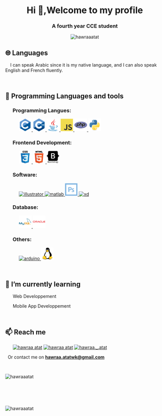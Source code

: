 <h1 align="center">Hi 👋,Welcome to my profile</h1>
<h3 align="center">A fourth year CCE student</h3>

<p align="center"> <img src="https://komarev.com/ghpvc/?username=hawraaatat&label=Profile%20views&color=0e75b6&style=flat" alt="hawraaatat" /> </p>


<h2 align="left">🌐 Languages</h2>
<p align="left">&nbsp;&nbsp;&nbsp; I can speak Arabic since it is my native language, and I can also speak English and French fluently. </p>

<br>
<h2 align="left">🧰 Programming Languages and tools</h2>
<p align="left">
    <h3 align="left">&nbsp;&nbsp;&nbsp;&nbsp;&nbsp; Programming Langues:</h3>
    <p align="left"> &nbsp;&nbsp;&nbsp;&nbsp;&nbsp;&nbsp;&nbsp;&nbsp;&nbsp;&nbsp; <a href="https://www.cprogramming.com/" target="_blank" rel="noreferrer"> <img src="https://raw.githubusercontent.com/devicons/devicon/master/icons/c/c-original.svg" alt="c" width="40" height="40"/> </a> <a href="https://www.w3schools.com/cpp/" target="_blank" rel="noreferrer"> <img src="https://raw.githubusercontent.com/devicons/devicon/master/icons/cplusplus/cplusplus-original.svg" alt="cplusplus" width="40" height="40"/> </a> <a href="https://www.java.com" target="_blank" rel="noreferrer"> <img src="https://raw.githubusercontent.com/devicons/devicon/master/icons/java/java-original.svg" alt="java" width="40" height="40"/> </a> <a href="https://developer.mozilla.org/en-US/docs/Web/JavaScript" target="_blank" rel="noreferrer"> <img src="https://raw.githubusercontent.com/devicons/devicon/master/icons/javascript/javascript-original.svg" alt="javascript" width="40" height="40"/> </a> <a href="https://www.php.net" target="_blank" rel="noreferrer"> <img src="https://raw.githubusercontent.com/devicons/devicon/master/icons/php/php-original.svg" alt="php" width="40" height="40"/> </a> <a href="https://www.python.org" target="_blank" rel="noreferrer"> <img src="https://raw.githubusercontent.com/devicons/devicon/master/icons/python/python-original.svg" alt="python" width="40" height="40"/> </a></p>

  <h3 align="left">&nbsp;&nbsp;&nbsp;&nbsp;&nbsp; Frontend Development:</h3>
  <p align="left"> &nbsp;&nbsp;&nbsp;&nbsp;&nbsp;&nbsp;&nbsp;&nbsp;&nbsp;&nbsp; <a href="https://www.w3schools.com/css/" target="_blank" rel="noreferrer"> <img src="https://raw.githubusercontent.com/devicons/devicon/master/icons/css3/css3-original-wordmark.svg" alt="css3" width="40" height="40"/> </a> <a href="https://www.w3.org/html/" target="_blank" rel="noreferrer"> <img src="https://raw.githubusercontent.com/devicons/devicon/master/icons/html5/html5-original-wordmark.svg" alt="html5" width="40" height="40"/> </a> <a href="https://getbootstrap.com" target="_blank" rel="noreferrer"> <img src="https://raw.githubusercontent.com/devicons/devicon/master/icons/bootstrap/bootstrap-plain-wordmark.svg" alt="bootstrap" width="40" height="40"/> </a> </p>

  <h3 align="left"> &nbsp;&nbsp;&nbsp;&nbsp;&nbsp; Software:</h3>
  <p align="left">&nbsp;&nbsp;&nbsp;&nbsp;&nbsp;&nbsp;&nbsp;&nbsp;&nbsp;&nbsp; <a href="https://www.adobe.com/in/products/illustrator.html" target="_blank" rel="noreferrer"> <img src="https://www.vectorlogo.zone/logos/adobe_illustrator/adobe_illustrator-icon.svg" alt="illustrator" width="40" height="40"/> </a> <a href="https://www.mathworks.com/" target="_blank" rel="noreferrer"> <img src="https://upload.wikimedia.org/wikipedia/commons/2/21/Matlab_Logo.png" alt="matlab" width="40" height="40"/> </a> <a href="https://www.photoshop.com/en" target="_blank" rel="noreferrer"> <img src="https://raw.githubusercontent.com/devicons/devicon/master/icons/photoshop/photoshop-line.svg" alt="photoshop" width="40" height="40"/> </a> <a href="https://www.adobe.com/products/xd.html" target="_blank" rel="noreferrer"> <img src="https://cdn.worldvectorlogo.com/logos/adobe-xd.svg" alt="xd" width="40" height="40"/> </a> </p>

  <h3 align="left">&nbsp;&nbsp;&nbsp;&nbsp;&nbsp; Database:</h3>
  <p align="left"> &nbsp;&nbsp;&nbsp;&nbsp;&nbsp;&nbsp;&nbsp;&nbsp;&nbsp;&nbsp; <a href="https://www.mysql.com/" target="_blank" rel="noreferrer"> <img src="https://raw.githubusercontent.com/devicons/devicon/master/icons/mysql/mysql-original-wordmark.svg" alt="mysql" width="40" height="40"/> </a> <a href="https://www.oracle.com/" target="_blank" rel="noreferrer"> <img src="https://raw.githubusercontent.com/devicons/devicon/master/icons/oracle/oracle-original.svg" alt="oracle" width="40" height="40"/> </a> </p>
  
  <h3 align="left">&nbsp;&nbsp;&nbsp;&nbsp;&nbsp; Others:</h3>
<p align="left"> &nbsp;&nbsp;&nbsp;&nbsp;&nbsp;&nbsp;&nbsp;&nbsp;&nbsp;&nbsp; <a href="https://www.arduino.cc/" target="_blank" rel="noreferrer"> <img src="https://cdn.worldvectorlogo.com/logos/arduino-1.svg" alt="arduino" width="40" height="40"/> </a> <a href="https://www.linux.org/" target="_blank" rel="noreferrer"> <img src="https://raw.githubusercontent.com/devicons/devicon/master/icons/linux/linux-original.svg" alt="linux" width="40" height="40"/> </a> </p>

<br>
<h2 align="left">🌱 I’m currently learning</h2>
<p align="left">&nbsp;&nbsp;&nbsp;&nbsp;&nbsp; Web Developpement</p>
<p align="left">&nbsp;&nbsp;&nbsp;&nbsp;&nbsp; Mobile App Developpement</p>



<br>
<h2 align="left">📫 Reach me</h2>
<p align="left">&nbsp;&nbsp;&nbsp;&nbsp;&nbsp;
<a href="https://lb.linkedin.com/in/hawraa-atat-175913232?trk=people-guest_people_search-card" target="blank"><img align="center" src="https://raw.githubusercontent.com/rahuldkjain/github-profile-readme-generator/master/src/images/icons/Social/linked-in-alt.svg" alt="hawraa atat" height="30" width="40" /></a>
<a href="https://www.facebook.com/profile.php?id=100009504994207" target="blank"><img align="center" src="https://raw.githubusercontent.com/rahuldkjain/github-profile-readme-generator/master/src/images/icons/Social/facebook.svg" alt="hawraa atat" height="30" width="40" /></a>
<a href="https://instagram.com/hawraa._.atat?igshid=YmMyMTA2M2Y=" target="blank"><img align="center" src="https://raw.githubusercontent.com/rahuldkjain/github-profile-readme-generator/master/src/images/icons/Social/instagram.svg" alt="hawraa._.atat" height="30" width="40" /></a>
  
</p>

&nbsp; Or contact me on **hawraa.atatwk@gmail.com**



<br>



<p align="left"><img align="left" src="https://github-readme-stats.vercel.app/api/top-langs?username=hawraaatat&show_icons=true&locale=en&layout=compact" alt="hawraaatat" /></p>

<br>
<br>
<br>
<br>
<br>


<p align="left"><img align="center" src="https://github-readme-stats.vercel.app/api?username=hawraaatat&show_icons=true&title_color=000000&locale=en" alt="hawraaatat" /></p>
